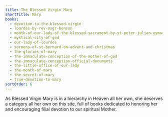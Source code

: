 ```yaml
---
title: The Blessed Virgin Mary
shortTitle: Mary
books:
  - devotion-to-the-blessed-virgin
  - lourdes-by-rev-msgr-benson
  - month-of-our-lady-of-the-blessed-sacrament-by-st-peter-julian-eymard
  - mystical-city-of-god
  - our-lady-of-lourdes
  - sermons-of-st-bernard-on-advent-and-christmas
  - the-glories-of-mary
  - the-immaculate-conception-of-the-mother-of-god
  - the-immaculate-conception-official-documents
  - the-little-office-of-our-lady
  - the-month-of-mary
  - the-secret-of-mary
  - true-devotion-to-mary
sortOrder: 6
---
```


As Blessed Virgin Mary is in a hierarchy in Heaven all her own, she deserves a category all her own on this site, full of books dedicated to honoring her and encouraging filial devotion to our spiritual Mother.
